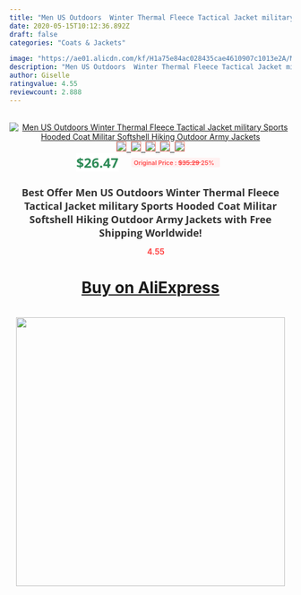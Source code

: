 ```yaml
---
title: "Men US Outdoors  Winter Thermal Fleece Tactical Jacket military Sports Hooded Coat Militar Softshell Hiking Outdoor Army Jackets"
date: 2020-05-15T10:12:36.892Z
draft: false
categories: "Coats & Jackets"

image: "https://ae01.alicdn.com/kf/H1a75e84ac028435cae4610907c1013e2A/Men-US-Outdoors-Winter-Thermal-Fleece-Tactical-Jacket-military-Sports-Hooded-Coat-Militar-Softshell-Hiking-Outdoor.jpg"
description: "Men US Outdoors  Winter Thermal Fleece Tactical Jacket military Sports Hooded Coat Militar Softshell Hiking Outdoor Army Jackets"
author: Giselle
ratingvalue: 4.55
reviewcount: 2.888
---
```

<br>
<div style="text-align: center;">
<a href="https://s.click.aliexpress.com/e/_9H7vPB" target="_blank" rel="nofollow noopener noreferrer"><img alt="Men US Outdoors  Winter Thermal Fleece Tactical Jacket military Sports Hooded Coat Militar Softshell Hiking Outdoor Army Jackets" class="magnifier-image" src="https://ae01.alicdn.com/kf/H1a75e84ac028435cae4610907c1013e2A/Men-US-Outdoors-Winter-Thermal-Fleece-Tactical-Jacket-military-Sports-Hooded-Coat-Militar-Softshell-Hiking-Outdoor.jpg_640x640.jpg">
<br>
<img style="border:1px solid salmon" src="https://ae01.alicdn.com/kf/H1a75e84ac028435cae4610907c1013e2A/Men-US-Outdoors-Winter-Thermal-Fleece-Tactical-Jacket-military-Sports-Hooded-Coat-Militar-Softshell-Hiking-Outdoor.jpg_120x120.jpg">&nbsp;&nbsp;<img style="border:1px solid salmon" src="https://ae01.alicdn.com/kf/H7c9748df18ae473a87e9409d570abaf7n/Men-US-Outdoors-Winter-Thermal-Fleece-Tactical-Jacket-military-Sports-Hooded-Coat-Militar-Softshell-Hiking-Outdoor.jpg_120x120.jpg">&nbsp;&nbsp;<img style="border:1px solid salmon" src="https://ae01.alicdn.com/kf/Hacca8a9b1b6b4f919b8d2781a12335b36/Men-US-Outdoors-Winter-Thermal-Fleece-Tactical-Jacket-military-Sports-Hooded-Coat-Militar-Softshell-Hiking-Outdoor.jpg_120x120.jpg">&nbsp;&nbsp;<img style="border:1px solid salmon" src="https://ae01.alicdn.com/kf/H972c055311d54a06898ae420d156ac5dK/Men-US-Outdoors-Winter-Thermal-Fleece-Tactical-Jacket-military-Sports-Hooded-Coat-Militar-Softshell-Hiking-Outdoor.jpg_120x120.jpg">&nbsp;&nbsp;<img style="border:1px solid salmon" src="https://ae01.alicdn.com/kf/Hd5f7ded320084e0885ff6720d7f97fb1x/Men-US-Outdoors-Winter-Thermal-Fleece-Tactical-Jacket-military-Sports-Hooded-Coat-Militar-Softshell-Hiking-Outdoor.jpg_120x120.jpg"></a></div><br0>
<div style="text-align: center;"><span style="background-color: white; border: 0px; box-sizing: border-box; color: seagreen; display: inline-block; font-family: &quot;open sans&quot; , &quot;arial&quot; , &quot;helvetica&quot; , sans-serif , &quot;heiti&quot;; font-size: 24px; font-stretch: inherit; font-weight: 700; line-height: inherit; margin: 0px 10px 0px 0px; padding: 0px; vertical-align: middle;">$26.47 </span>
<span style="background: rgb(255 , 241 , 241); border-radius: 3px; border: 0px; box-sizing: border-box; color: #ff4747; display: inline-block; font-family: inherit; font-size: 12px; font-stretch: inherit; font-style: inherit; font-variant: inherit; font-weight: 600; line-height: inherit; margin: 0px; padding: 2px 5px; transform: scale(0.9); vertical-align: middle;">Original Price : <b style="text-decoration: line-through;">$35.29 </b> 25%&nbsp;&nbsp;</span></div>
<h1 style="color: #333333; display: inline-block; font-family: &quot;open sans&quot; , &quot;arial&quot; , &quot;helvetica&quot; , sans-serif , &quot;heiti&quot;; font-size: 18px; font-stretch: inherit; font-weight: 700; text-align: center;">Best Offer Men US Outdoors  Winter Thermal Fleece Tactical Jacket military Sports Hooded Coat Militar Softshell Hiking Outdoor Army Jackets with Free Shipping Worldwide!</h1>
<div style="color: #ff4747; text-align: center;">
<img src="https://4.bp.blogspot.com/-M0ZcTcb-5uY/XleCXlxnR4I/AAAAAAAAAEc/OrjgMkXV1oMQFaCRZj5HQwOCBcu3w1FegCPcBGAYYCw/s1600/star.png" style="height: 15px;">&nbsp;<b>4.55</b></div>
<div class="button_cont" align="center"><a class="buynow_a" href="https://s.click.aliexpress.com/e/_9H7vPB" target="_blank" rel="nofollow noopener noreferrer"><H1>Buy on AliExpress</H1></a></div><br>
<div class="separator" style="clear: both; text-align: center;">
<img src="https://lh3.googleusercontent.com/-pTy5HemUv9M/XlePHvY0dAI/AAAAAAAAAE4/0nX5iRUoIWY8eMW9Dpxeirr157OZliDIgCLcBGAsYHQ/s1600/badge.gif" width="480">
</div>
